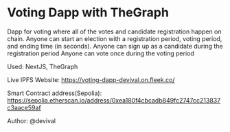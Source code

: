 # Voting Dapp with TheGraph

Dapp for voting where all of the votes and candidate registration happen on chain. 
Anyone can start an election with a registration period, voting period, and ending time (in seconds). 
Anyone can sign up as a candidate during the registration period
Anyone can vote once during the voting period

Used: NextJS, TheGraph

Live IPFS Website: https://voting-dapp-devival.on.fleek.co/

Smart Contract address(Sepolia): https://sepolia.etherscan.io/address/0xea180f4cbcadb849fc2747cc213837c3aace59af

Author: @devival